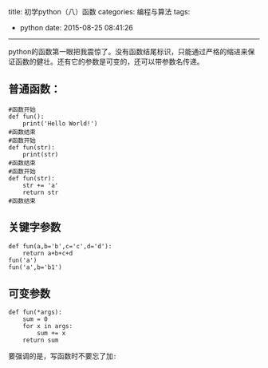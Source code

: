 title: 初学python（八）函数
categories: 编程与算法
tags:
  - python
date: 2015-08-25 08:41:26
---
python的函数第一眼把我震惊了。没有函数结尾标识，只能通过严格的缩进来保证函数的健壮。还有它的参数是可变的，还可以带参数名传递。


<!--more-->

## 普通函数：

    #函数开始
    def fun():
        print('Hello World!')
    #函数结束
    #函数开始
    def fun(str):
        print(str)
    #函数结束
    #函数开始
    def fun(str):
        str += 'a'
        return str
    #函数结束
## 关键字参数 ##

    def fun(a,b='b',c='c',d='d'):
        return a+b+c+d
    fun('a')
    fun('a',b='b1')
## 可变参数 ##

    def fun(*args):
        sum = 0
        for x in args:
            sum += x
        return sum
要强调的是，写函数时不要忘了加`:`